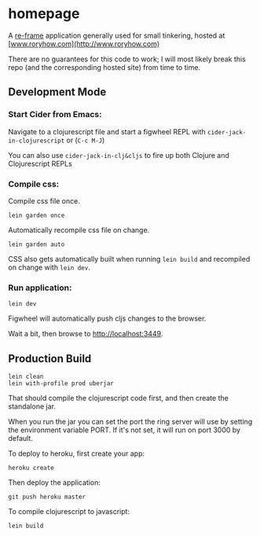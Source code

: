 # homepage

A [re-frame](https://github.com/Day8/re-frame) application generally used for small tinkering, hosted at [www.roryhow.com](http://www.roryhow.com)

There are no guarantees for this code to work; I will most likely break this repo (and the corresponding hosted site) from time to time.

## Development Mode

### Start Cider from Emacs:

Navigate to a clojurescript file and start a figwheel REPL with `cider-jack-in-clojurescript` or (`C-c M-J`)

You can also use `cider-jack-in-clj&cljs` to fire up both Clojure and Clojurescript REPLs

### Compile css:

Compile css file once.

```
lein garden once
```

Automatically recompile css file on change.

```
lein garden auto
```

CSS also gets automatically built when running `lein build` and recompiled on change with `lein dev`.

### Run application:

```
lein dev
```

Figwheel will automatically push cljs changes to the browser.

Wait a bit, then browse to [http://localhost:3449](http://localhost:3449).

## Production Build

```
lein clean
lein with-profile prod uberjar
```

That should compile the clojurescript code first, and then create the standalone jar.

When you run the jar you can set the port the ring server will use by setting the environment variable PORT.
If it's not set, it will run on port 3000 by default.

To deploy to heroku, first create your app:

```
heroku create
```

Then deploy the application:

```
git push heroku master
```

To compile clojurescript to javascript:

```
lein build
```
